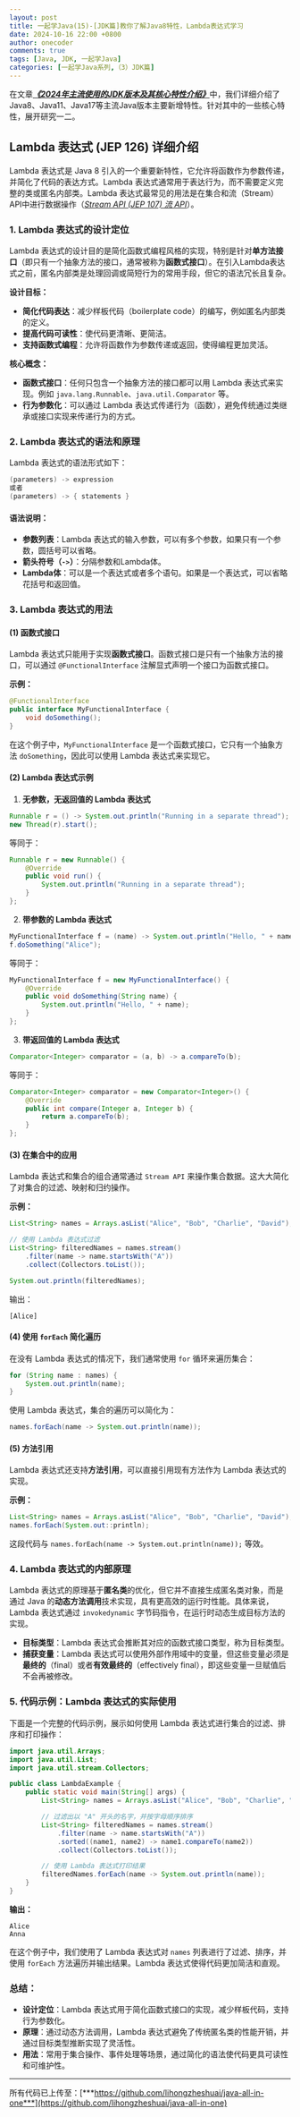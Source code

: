 ```yaml
---
layout: post
title: 一起学Java(15)-[JDK篇]教你了解Java8特性，Lambda表达式学习
date: 2024-10-16 22:00 +0800
author: onecoder
comments: true
tags: [Java, JDK, 一起学Java]
categories: [一起学Java系列,（3）JDK篇]
---
```

在文章[***《2024年主流使用的JDK版本及其核心特性介绍》***](https://www.coderli.com/feature-of-popular-jdk-version/)中，我们详细介绍了Java8、Java11、Java17等主流Java版本主要新增特性。针对其中的一些核心特性，展开研究一二。

<!--more-->

## Lambda 表达式 (JEP 126) 详细介绍

Lambda 表达式是 Java 8 引入的一个重要新特性，它允许将函数作为参数传递，并简化了代码的表达方式。Lambda 表达式通常用于表达行为，而不需要定义完整的类或匿名内部类。Lambda 表达式最常见的用法是在集合和流（Stream）API中进行数据操作（[*Stream API (JEP 107) 流 API*](https://www.coderli.com/feature-of-popular-jdk-version/#4-jdk-8)）。

### 1. **Lambda 表达式的设计定位**

Lambda 表达式的设计目的是简化函数式编程风格的实现，特别是针对**单方法接口**（即只有一个抽象方法的接口，通常被称为**函数式接口**）。在引入Lambda表达式之前，匿名内部类是处理回调或简短行为的常用手段，但它的语法冗长且复杂。

**设计目标：**
- **简化代码表达**：减少样板代码（boilerplate code）的编写，例如匿名内部类的定义。
- **提高代码可读性**：使代码更清晰、更简洁。
- **支持函数式编程**：允许将函数作为参数传递或返回，使得编程更加灵活。
  
**核心概念：**
- **函数式接口**：任何只包含一个抽象方法的接口都可以用 Lambda 表达式来实现。例如 `java.lang.Runnable`、`java.util.Comparator` 等。
- **行为参数化**：可以通过 Lambda 表达式传递行为（函数），避免传统通过类继承或接口实现来传递行为的方式。

### 2. **Lambda 表达式的语法和原理**

Lambda 表达式的语法形式如下：
```java
(parameters) -> expression
或者
(parameters) -> { statements }
```

#### 语法说明：
- **参数列表**：Lambda 表达式的输入参数，可以有多个参数，如果只有一个参数，圆括号可以省略。
- **箭头符号（`->`）**：分隔参数和Lambda体。
- **Lambda体**：可以是一个表达式或者多个语句。如果是一个表达式，可以省略花括号和返回值。

### 3. **Lambda 表达式的用法**

#### (1) **函数式接口**
Lambda 表达式只能用于实现**函数式接口**。函数式接口是只有一个抽象方法的接口，可以通过 `@FunctionalInterface` 注解显式声明一个接口为函数式接口。

**示例：**
```java
@FunctionalInterface
public interface MyFunctionalInterface {
    void doSomething();
}
```
在这个例子中，`MyFunctionalInterface` 是一个函数式接口，它只有一个抽象方法 `doSomething`，因此可以使用 Lambda 表达式来实现它。

#### (2) **Lambda 表达式示例**

1. **无参数，无返回值的 Lambda 表达式**
```java
Runnable r = () -> System.out.println("Running in a separate thread");
new Thread(r).start();
```
等同于：
```java
Runnable r = new Runnable() {
    @Override
    public void run() {
        System.out.println("Running in a separate thread");
    }
};
```

2. **带参数的 Lambda 表达式**
```java
MyFunctionalInterface f = (name) -> System.out.println("Hello, " + name);
f.doSomething("Alice");
```
等同于：
```java
MyFunctionalInterface f = new MyFunctionalInterface() {
    @Override
    public void doSomething(String name) {
        System.out.println("Hello, " + name);
    }
};
```

3. **带返回值的 Lambda 表达式**
```java
Comparator<Integer> comparator = (a, b) -> a.compareTo(b);
```
等同于：
```java
Comparator<Integer> comparator = new Comparator<Integer>() {
    @Override
    public int compare(Integer a, Integer b) {
        return a.compareTo(b);
    }
};
```

#### (3) **在集合中的应用**

Lambda 表达式和集合的组合通常通过 `Stream API` 来操作集合数据。这大大简化了对集合的过滤、映射和归约操作。

**示例：**
```java
List<String> names = Arrays.asList("Alice", "Bob", "Charlie", "David");

// 使用 Lambda 表达式过滤
List<String> filteredNames = names.stream()
    .filter(name -> name.startsWith("A"))
    .collect(Collectors.toList());

System.out.println(filteredNames);
```
输出：
```
[Alice]
```

#### (4) **使用 `forEach` 简化遍历**

在没有 Lambda 表达式的情况下，我们通常使用 `for` 循环来遍历集合：

```java
for (String name : names) {
    System.out.println(name);
}
```

使用 Lambda 表达式，集合的遍历可以简化为：

```java
names.forEach(name -> System.out.println(name));
```

#### (5) **方法引用**
Lambda 表达式还支持**方法引用**，可以直接引用现有方法作为 Lambda 表达式的实现。

**示例：**
```java
List<String> names = Arrays.asList("Alice", "Bob", "Charlie", "David");
names.forEach(System.out::println);
```
这段代码与 `names.forEach(name -> System.out.println(name));` 等效。

### 4. **Lambda 表达式的内部原理**

Lambda 表达式的原理基于**匿名类**的优化，但它并不直接生成匿名类对象，而是通过 Java 的**动态方法调用**技术实现，具有更高效的运行时性能。具体来说，Lambda 表达式通过 `invokedynamic` 字节码指令，在运行时动态生成目标方法的实现。

- **目标类型**：Lambda 表达式会推断其对应的函数式接口类型，称为目标类型。
- **捕获变量**：Lambda 表达式可以使用外部作用域中的变量，但这些变量必须是**最终的**（final）或者**有效最终的**（effectively final），即这些变量一旦赋值后不会再被修改。

### 5. **代码示例：Lambda 表达式的实际使用**

下面是一个完整的代码示例，展示如何使用 Lambda 表达式进行集合的过滤、排序和打印操作：

```java
import java.util.Arrays;
import java.util.List;
import java.util.stream.Collectors;

public class LambdaExample {
    public static void main(String[] args) {
        List<String> names = Arrays.asList("Alice", "Bob", "Charlie", "David", "Anna");

        // 过滤出以 "A" 开头的名字，并按字母顺序排序
        List<String> filteredNames = names.stream()
            .filter(name -> name.startsWith("A"))
            .sorted((name1, name2) -> name1.compareTo(name2))
            .collect(Collectors.toList());

        // 使用 Lambda 表达式打印结果
        filteredNames.forEach(name -> System.out.println(name));
    }
}
```

**输出：**
```
Alice
Anna
```

在这个例子中，我们使用了 Lambda 表达式对 `names` 列表进行了过滤、排序，并使用 `forEach` 方法遍历并输出结果。Lambda 表达式使得代码更加简洁和直观。

### 总结：

- **设计定位**：Lambda 表达式用于简化函数式接口的实现，减少样板代码，支持行为参数化。
- **原理**：通过动态方法调用，Lambda 表达式避免了传统匿名类的性能开销，并通过目标类型推断实现了灵活性。
- **用法**：常用于集合操作、事件处理等场景，通过简化的语法使代码更具可读性和可维护性。

---

所有代码已上传至：[***https://github.com/lihongzheshuai/java-all-in-one***](https://github.com/lihongzheshuai/java-all-in-one)
